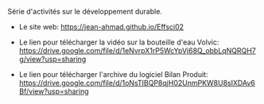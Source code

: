 Série d'activités sur le développement durable.

- Le site web: https://jean-ahmad.github.io/Effsci02

- Le lien pour télécharger la vidéo sur la bouteille d'eau Volvic: https://drive.google.com/file/d/1eNvrpX1rP5WcYpVj68Q_obbLqNQRQH7g/view?usp=sharing

- Le lien pour télécharger l'archive du logiciel Bilan Produit: https://drive.google.com/file/d/1oNsTIBQP8qjH02UnmPKW8U8sIXDAv6Bf/view?usp=sharing
